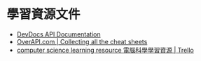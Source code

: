 # 學習資源文件

* [DevDocs API Documentation](http://devdocs.io/)
* [OverAPI.com | Collecting all the cheat sheets](http://overapi.com/#more)
* [computer science learning resource 電腦科學學習資源 | Trello](https://trello.com/b/SfJlgg4P/computer-science-learning-resource)

